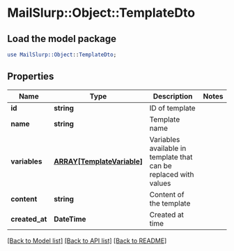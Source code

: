 # MailSlurp::Object::TemplateDto

## Load the model package
```perl
use MailSlurp::Object::TemplateDto;
```

## Properties
Name | Type | Description | Notes
------------ | ------------- | ------------- | -------------
**id** | **string** | ID of template | 
**name** | **string** | Template name | 
**variables** | [**ARRAY[TemplateVariable]**](TemplateVariable) | Variables available in template that can be replaced with values | 
**content** | **string** | Content of the template | 
**created_at** | **DateTime** | Created at time | 

[[Back to Model list]](../README#documentation-for-models) [[Back to API list]](../README#documentation-for-api-endpoints) [[Back to README]](../README)


